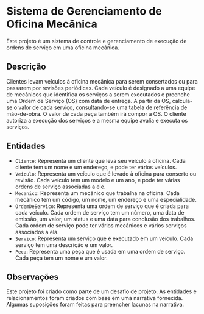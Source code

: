 # Sistema de Gerenciamento de Oficina Mecânica

Este projeto é um sistema de controle e gerenciamento de execução de ordens de serviço em uma oficina mecânica.

## Descrição

Clientes levam veículos à oficina mecânica para serem consertados ou para passarem por revisões periódicas. Cada veículo é designado a uma equipe de mecânicos que identifica os serviços a serem executados e preenche uma Ordem de Serviço (OS) com data de entrega. A partir da OS, calcula-se o valor de cada serviço, consultando-se uma tabela de referência de mão-de-obra. O valor de cada peça também irá compor a OS. O cliente autoriza a execução dos serviços e a mesma equipe avalia e executa os serviços.

## Entidades

- `Cliente`: Representa um cliente que leva seu veículo à oficina. Cada cliente tem um nome e um endereço, e pode ter vários veículos.
- `Veiculo`: Representa um veículo que é levado à oficina para conserto ou revisão. Cada veículo tem um modelo e um ano, e pode ter várias ordens de serviço associadas a ele.
- `Mecanico`: Representa um mecânico que trabalha na oficina. Cada mecânico tem um código, um nome, um endereço e uma especialidade.
- `OrdemDeServico`: Representa uma ordem de serviço que é criada para cada veículo. Cada ordem de serviço tem um número, uma data de emissão, um valor, um status e uma data para conclusão dos trabalhos. Cada ordem de serviço pode ter vários mecânicos e vários serviços associados a ela.
- `Servico`: Representa um serviço que é executado em um veículo. Cada serviço tem uma descrição e um valor.
- `Peca`: Representa uma peça que é usada em uma ordem de serviço. Cada peça tem um nome e um valor.

## Observações

Este projeto foi criado como parte de um desafio de projeto. As entidades e relacionamentos foram criados com base em uma narrativa fornecida. Algumas suposições foram feitas para preencher lacunas na narrativa.
